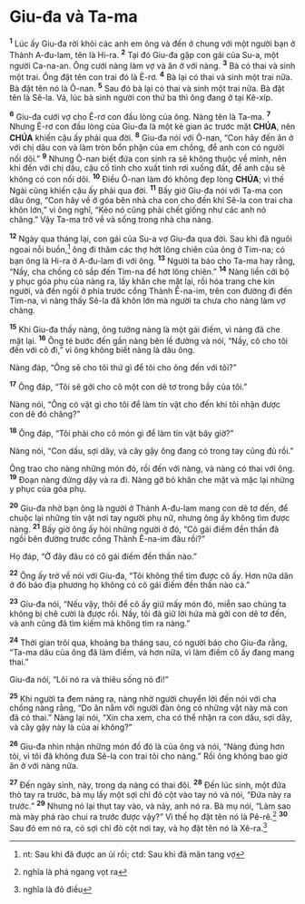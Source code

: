 # Giu-đa và Ta-ma
<sup><b>1</b></sup> Lúc ấy Giu-đa rời khỏi các anh em ông và đến ở chung với một người bạn ở Thành A-đu-lam, tên là Hi-ra. <sup><b>2</b></sup> Tại đó Giu-đa gặp con gái của Su-a, một người Ca-na-an. Ông cưới nàng làm vợ và ăn ở với nàng. <sup><b>3</b></sup> Bà có thai và sinh một trai. Ông đặt tên con trai đó là Ê-rơ. <sup><b>4</b></sup> Bà lại có thai và sinh một trai nữa. Bà đặt tên nó là Ô-nan. <sup><b>5</b></sup> Sau đó bà lại có thai và sinh một trai nữa. Bà đặt tên là Sê-la. Vả, lúc bà sinh người con thứ ba thì ông đang ở tại Kê-xíp.

<sup><b>6</b></sup> Giu-đa cưới vợ cho Ê-rơ con đầu lòng của ông. Nàng tên là Ta-ma. <sup><b>7</b></sup> Nhưng Ê-rơ con đầu lòng của Giu-đa là một kẻ gian ác trước mặt **CHÚA**, nên **CHÚA** khiến cậu ấy phải qua đời. <sup><b>8</b></sup> Giu-đa nói với Ô-nan, “Con hãy đến ăn ở với chị dâu con và làm tròn bổn phận của em chồng, để anh con có người nối dõi.” <sup><b>9</b></sup> Nhưng Ô-nan biết đứa con sinh ra sẽ không thuộc về mình, nên khi đến với chị dâu, cậu cố tình cho xuất tinh rơi xuống đất, để anh cậu sẽ không có con nối dõi. <sup><b>10</b></sup> Điều Ô-nan làm đó không đẹp lòng **CHÚA**; vì thế Ngài cũng khiến cậu ấy phải qua đời. <sup><b>11</b></sup> Bấy giờ Giu-đa nói với Ta-ma con dâu ông, “Con hãy về ở góa bên nhà cha con cho đến khi Sê-la con trai cha khôn lớn,” vì ông nghĩ, “Kẻo nó cũng phải chết giống như các anh nó chăng.” Vậy Ta-ma trở về và sống trong nhà cha nàng.

<sup><b>12</b></sup> Ngày qua tháng lại, con gái của Su-a vợ Giu-đa qua đời. Sau khi đã nguôi ngoai nỗi buồn,[^1-8227a295-a4fc-4f26-ad00-060ca873c487] ông đi thăm các thợ hớt lông chiên của ông ở Tim-na; có bạn ông là Hi-ra ở A-đu-lam đi với ông. <sup><b>13</b></sup> Người ta báo cho Ta-ma hay rằng, “Nầy, cha chồng cô sắp đến Tim-na để hớt lông chiên.” <sup><b>14</b></sup> Nàng liền cởi bộ y phục góa phụ của nàng ra, lấy khăn che mặt lại, rồi hóa trang che kín người, và đến ngồi ở phía trước cổng Thành Ê-na-im, trên con đường đi đến Tim-na, vì nàng thấy Sê-la đã khôn lớn mà người ta chưa cho nàng làm vợ chàng.

<sup><b>15</b></sup> Khi Giu-đa thấy nàng, ông tưởng nàng là một gái điếm, vì nàng đã che mặt lại. <sup><b>16</b></sup> Ông tẻ bước đến gần nàng bên lề đường và nói, “Nầy, cô cho tôi đến với cô đi,” vì ông không biết nàng là dâu ông.

Nàng đáp, “Ông sẽ cho tôi thứ gì để tôi cho ông đến với tôi?”

<sup><b>17</b></sup> Ông đáp, “Tôi sẽ gởi cho cô một con dê tơ trong bầy của tôi.”

Nàng nói, “Ông có vật gì cho tôi để làm tín vật cho đến khi tôi nhận được con dê đó chăng?”

<sup><b>18</b></sup> Ông đáp, “Tôi phải cho cô món gì để làm tín vật bây giờ?”

Nàng nói, “Con dấu, sợi dây, và cây gậy ông đang có trong tay cũng đủ rồi.”

Ông trao cho nàng những món đó, rồi đến với nàng, và nàng có thai với ông. <sup><b>19</b></sup> Đoạn nàng đứng dậy và ra đi. Nàng gỡ bỏ khăn che mặt và mặc lại những y phục của góa phụ.

<sup><b>20</b></sup> Giu-đa nhờ bạn ông là người ở Thành A-đu-lam mang con dê tơ đến, để chuộc lại những tín vật nơi tay người phụ nữ, nhưng ông ấy không tìm được nàng. <sup><b>21</b></sup> Bấy giờ ông ấy hỏi những người ở đó, “Cô gái điếm đền thần đã ngồi bên đường trước cổng Thành Ê-na-im đâu rồi?”

Họ đáp, “Ở đây đâu có cô gái điếm đền thần nào.”

<sup><b>22</b></sup> Ông ấy trở về nói với Giu-đa, “Tôi không thể tìm được cô ấy. Hơn nữa dân ở đó bảo địa phương họ không có cô gái điếm đền thần nào cả.”

<sup><b>23</b></sup> Giu-đa nói, “Nếu vậy, thôi để cô ấy giữ mấy món đó, miễn sao chúng ta không bị chê cười là được rồi. Nầy, tôi đã giữ lời hứa mà gởi con dê tơ đến, và anh cũng đã tìm kiếm mà không tìm ra nàng.”

<sup><b>24</b></sup> Thời gian trôi qua, khoảng ba tháng sau, có người báo cho Giu-đa rằng, “Ta-ma dâu của ông đã làm điếm, và hơn nữa, vì làm điếm cô ấy đang mang thai.”

Giu-đa nói, “Lôi nó ra và thiêu sống nó đi!”

<sup><b>25</b></sup> Khi người ta đem nàng ra, nàng nhờ người chuyển lời đến nói với cha chồng nàng rằng, “Do ăn nằm với người đàn ông có những vật này mà con đã có thai.” Nàng lại nói, “Xin cha xem, cha có thể nhận ra con dấu, sợi dây, và cây gậy này là của ai không?”

<sup><b>26</b></sup> Giu-đa nhìn nhận những món đồ đó là của ông và nói, “Nàng đúng hơn tôi, vì tôi đã không đưa Sê-la con trai tôi cho nàng.” Rồi ông không bao giờ ăn ở với nàng nữa.

<sup><b>27</b></sup> Đến ngày sinh, này, trong dạ nàng có thai đôi. <sup><b>28</b></sup> Đến lúc sinh, một đứa thò tay ra trước, bà mụ lấy một sợi chỉ đỏ cột vào tay nó và nói, “Đứa này ra trước.” <sup><b>29</b></sup> Nhưng nó lại thụt tay vào, và này, anh nó ra. Bà mụ nói, “Làm sao mà mày phá rào chui ra trước được vậy?” Vì thế họ đặt tên nó là Pê-rê.[^2-8227a295-a4fc-4f26-ad00-060ca873c487] <sup><b>30</b></sup> Sau đó em nó ra, có sợi chỉ đỏ cột nơi tay, và họ đặt tên nó là Xê-ra.[^3-8227a295-a4fc-4f26-ad00-060ca873c487]

[^1-8227a295-a4fc-4f26-ad00-060ca873c487]: nt: Sau khi đã được an ủi rồi; ctd: Sau khi đã mãn tang vợ
[^2-8227a295-a4fc-4f26-ad00-060ca873c487]: nghĩa là phá ngang vọt ra
[^3-8227a295-a4fc-4f26-ad00-060ca873c487]: nghĩa là đỏ điều